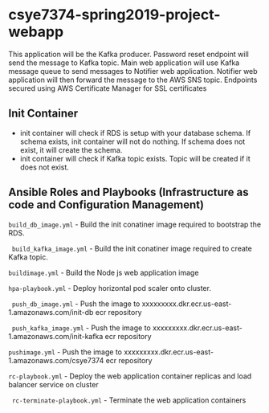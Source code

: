 # csye7374-spring2019-project-webapp

This application will be the Kafka producer. Password reset endpoint will send the message to Kafka topic. 
Main web application will use Kafka message queue to send messages to Notifier web application. Notifier web application will then forward the message to the AWS SNS topic.
Endpoints secured using AWS Certificate Manager for SSL certificates

## Init Container
- init container will check if RDS is setup with your database schema. If schema exists, init container will not do nothing. If schema does not exist, it will create the schema.
- init container will check if Kafka topic exists. Topic will be created if it does not exist.

## Ansible Roles and Playbooks (Infrastructure as code and Configuration Management)
``` build_db_image.yml ``` - Build the init conatiner image required to bootstrap the RDS.

``` build_kafka_image.yml``` - Build the init conatiner image required to create Kafka topic.

``` buildimage.yml ``` - Build the Node js web application image

``` hpa-playbook.yml ``` - Deploy horizontal pod scaler onto cluster.

``` push_db_image.yml``` - Push the image to xxxxxxxxx.dkr.ecr.us-east-1.amazonaws.com/init-db ecr repository

``` push_kafka_image.yml``` - Push the image to xxxxxxxxx.dkr.ecr.us-east-1.amazonaws.com/init-kafka ecr repository

``` pushimage.yml ``` - Push the image to xxxxxxxxx.dkr.ecr.us-east-1.amazonaws.com/csye7374 ecr repository

``` rc-playbook.yml ``` - Deploy the web application container replicas and load balancer service on cluster

``` rc-terminate-playbook.yml``` - Terminate the web application containers

